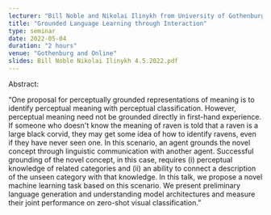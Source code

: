 ```yaml
---
lecturer: "Bill Noble and Nikolai Ilinykh from University of Gothenburg"
title: "Grounded Language Learning through Interaction"
type: seminar
date: 2022-05-04
duration: "2 hours"
venue: "Gothenburg and Online"
slides: Bill Noble Nikolai Ilinykh 4.5.2022.pdf
---
```


Abstract: 

“One proposal for perceptually grounded representations of meaning is to identify perceptual meaning with perceptual classification. However, perceptual meaning need not be grounded directly in first-hand experience. If someone who doesn't know the meaning of raven is told that a raven is a large black corvid, they may get some idea of how to identify ravens, even if they have never seen one. In this scenario, an agent grounds the novel concept through linguistic communication with another agent. Successful grounding of the novel concept, in this case, requires (i) perceptual knowledge of related categories and (ii) an ability to connect a description of the unseen category with that knowledge. In this talk, we propose a novel machine learning task based on this scenario. We present preliminary language generation and understanding model architectures and measure their joint performance on zero-shot visual classification.”
